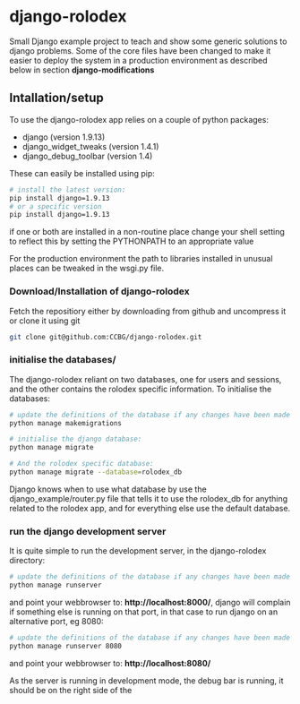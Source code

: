 # django-rolodex

Small Django example project to teach and show some generic solutions to django problems. Some of the core files have been changed to make it easier to deploy the system in a production environment as described below in section **django-modifications**


## Intallation/setup

To use the django-rolodex app relies on a couple of python packages:

* django (version 1.9.13)
* django_widget_tweaks (version 1.4.1)
* django_debug_toolbar (version 1.4)

These can easily be installed using pip:
``` bash
# install the latest version:
pip install django=1.9.13
# or a specific version
pip install django=1.9.13
```

if one or both are installed in a non-routine place change your shell setting to reflect this by setting the PYTHONPATH to an appropriate value

For the production environment the path to libraries installed in unusual places can be tweaked in the wsgi.py file.

### Download/Installation of django-rolodex

Fetch the repositiory either by downloading from github and uncompress it or clone it using git

``` bash
git clone git@github.com:CCBG/django-rolodex.git
```


### initialise the databases/

The django-rolodex reliant on two databases, one for users and sessions, and the other contains the rolodex specific information. To initialise the databases:

```bash
# update the definitions of the database if any changes have been made
python manage makemigrations

# initialise the django database:
python manage migrate

# And the rolodex specific database:
python manage migrate --database=rolodex_db

```

Django knows when to use what database by use the django_example/router.py file that tells it to use the rolodex_db for anything related to the rolodex app, and for everything else use the default database.

### run the django development server

It is quite simple to run the development server, in the django-rolodex directory:

```bash
# update the definitions of the database if any changes have been made
python manage runserver
```
and point your webbrowser to: **http://localhost:8000/**, django will complain if something else is running on that port, in that case to run django on an alternative port, eg 8080:

```bash
# update the definitions of the database if any changes have been made
python manage runserver 8080
```
and point your webbrowser to: **http://localhost:8080/**


As the server is running in development mode, the debug bar is running, it should be on the right side of the 
